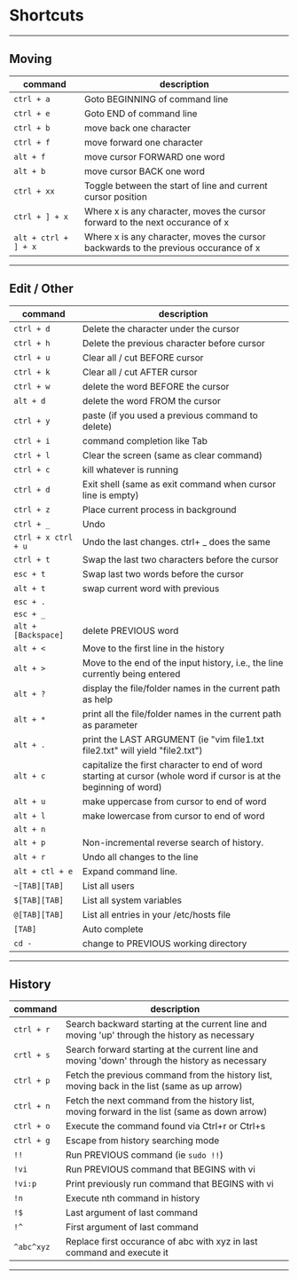 # Shortcuts
***
## Moving

| command              | description                                                                         |
| -------------------- | ----------------------------------------------------------------------------------- |
| `ctrl + a`           | Goto BEGINNING of command line                                                      |
| `ctrl + e`           | Goto END of command line                                                            |
| `ctrl + b`           | move back one character                                                             |
| `ctrl + f`           | move forward one character                                                          |
| `alt + f`            | move cursor FORWARD one word                                                        |
| `alt + b`            | move cursor BACK one word                                                           |
| `ctrl + xx`          | Toggle between the start of line and current cursor position                        |
| `ctrl + ] + x`       | Where x is any character, moves the cursor forward to the next occurance of x       |
| `alt + ctrl + ] + x` | Where x is any character, moves the cursor backwards to the previous occurance of x |
***
## Edit / Other

| command             | description                                                                                                         |
| ------------------- | ------------------------------------------------------------------------------------------------------------------- |
| `ctrl + d`          | Delete the character under the cursor                                                                               |
| `ctrl + h`          | Delete the previous character before cursor                                                                         |
| `ctrl + u`          | Clear all / cut BEFORE cursor                                                                                       |
| `ctrl + k`          | Clear all / cut AFTER cursor                                                                                        |
| `ctrl + w`          | delete the word BEFORE the cursor                                                                                   |
| `alt + d`           | delete the word FROM the cursor                                                                                     |
| `ctrl + y`          | paste (if you used a previous command to delete)                                                                    |
| `ctrl + i`          | command completion like Tab                                                                                         |
| `ctrl + l`          | Clear the screen (same as clear command)                                                                            |
| `ctrl + c`          | kill whatever is running                                                                                            |
| `ctrl + d`          | Exit shell (same as exit command when cursor line is empty)                                                         |
| `ctrl + z`          | Place current process in background                                                                                 |
| `ctrl + _`          | Undo                                                                                                                |
| `ctrl + x ctrl + u` | Undo the last changes. ctrl+ _ does the same                                                                        |
| `ctrl + t`          | Swap the last two characters before the cursor                                                                      |
| `esc + t`           | Swap last two words before the cursor                                                                               |
| `alt + t`           | swap current word with previous                                                                                     |
| `esc + .`           |                                                                                                                     |
| `esc + _`           |                                                                                                                     |
| `alt + [Backspace]` | delete PREVIOUS word                                                                                                |
| `alt + <`           | Move to the first line in the history                                                                               |
| `alt + >`           | Move to the end of the input history, i.e., the line currently being entered                                        |
| `alt + ?`           | display the file/folder names in the current path as help                                                           |
| `alt + *`           | print all the file/folder names in the current path as parameter                                                    |
| `alt + .`           | print the LAST ARGUMENT (ie "vim file1.txt file2.txt" will yield "file2.txt")                                       |
| `alt + c`           | capitalize the first character to end of word starting at cursor (whole word if cursor is at the beginning of word) |
| `alt + u`           | make uppercase from cursor to end of word                                                                           |
| `alt + l`           | make lowercase from cursor to end of word                                                                           |
| `alt + n`           |                                                                                                                     |
| `alt + p`           | Non-incremental reverse search of history.                                                                          |
| `alt + r`           | Undo all changes to the line                                                                                        |
| `alt + ctl + e`     | Expand command line.                                                                                                |
| `~[TAB][TAB]`       | List all users                                                                                                      |
| `$[TAB][TAB]`       | List all system variables                                                                                           |
| `@[TAB][TAB]`       | List all entries in your /etc/hosts file                                                                            |
| `[TAB]`             | Auto complete                                                                                                       |
| `cd -`              | change to PREVIOUS working directory                                                                                |
***
## History

| command    | description                                                                                    |
| ---------- | ---------------------------------------------------------------------------------------------- |
| `ctrl + r` | Search backward starting at the current line and moving 'up' through the history as necessary  |
| `crtl + s` | Search forward starting at the current line and moving 'down' through the history as necessary |
| `ctrl + p` | Fetch the previous command from the history list, moving back in the list (same as up arrow)   |
| `ctrl + n` | Fetch the next command from the history list, moving forward in the list (same as down arrow)  |
| `ctrl + o` | Execute the command found via Ctrl+r or Ctrl+s                                                 |
| `ctrl + g` | Escape from history searching mode                                                             |
| `!!`       | Run PREVIOUS command (ie `sudo !!`)                                                            |
| `!vi`      | Run PREVIOUS command that BEGINS with vi                                                       |
| `!vi:p`    | Print previously run command that BEGINS with vi                                               |
| `!n`       | Execute nth command in history                                                                 |
| `!$`       | Last argument of last command                                                                  |
| `!^`       | First argument of last command                                                                 |
| `^abc^xyz` | Replace first occurance of abc with xyz in last command and execute it                         |
***

